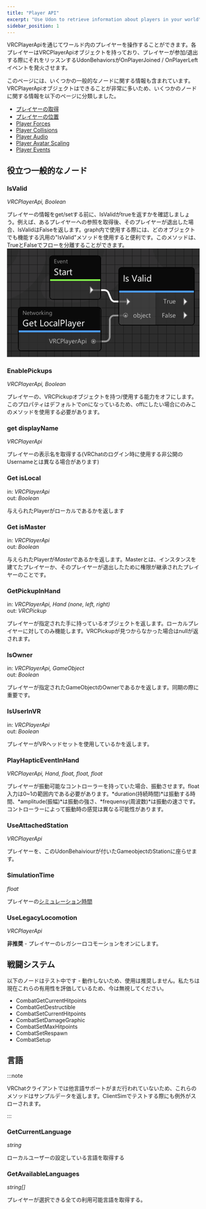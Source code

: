 ```yaml
---
title: "Player API"
excerpt: "Use Udon to retrieve information about players in your world"
sidebar_position: 1
---
```

<!-- You can interact with Players in your world through the VRCPlayerApi. Each Player has a VRCPlayerApi Object, and your world fires the OnPlayerJoined / OnPlayerLeft events on any UdonBehaviours that listen for them when a player joins or leaves. -->
VRCPlayerApiを通じてワールド内のプレイヤーを操作することができます。各プレイヤーはVRCPlayerApiオブジェクトを持っており、プレイヤーが参加/退出する際にそれをリッスンするUdonBehaviorsがOnPlayerJoined / OnPlayerLeftイベントを発火させます。

<!-- This page includes info on using some general nodes. Since there are so many things you can do with the VRCPlayerApi object, we've grouped some node info together on the following pages: -->
このページには、いくつかの一般的なノードに関する情報も含まれています。VRCPlayerApiオブジェクトはできることが非常に多いため、いくつかのノードに関する情報を以下のページに分類しました。

<!-- * [Getting Players](/worlds/udon/playerapi/getting-players) -->
* [プレイヤーの取得](/worlds/udon/playerapi/getting-players)
* [プレイヤーの位置](/worlds/udon/playerapi/player-positions)
* [Player Forces](/worlds/udon/playerapi/player-forces)
* [Player Collisions](/worlds/udon/playerapi/player-collisions)
* [Player Audio](/worlds/udon/playerapi/player-audio)
* [Player Avatar Scaling](/worlds/udon/playerapi/player-avatar-scaling)
* [Player Events](/worlds/udon/graph/event-nodes#player-events)

<!-- ## Generally Useful Nodes -->
## 役立つ一般的なノード

### IsValid
*VRCPlayerApi, Boolean*
<!-- Before you try to get or set anything on a Player, check whether IsValid returns true. If a player has left since you saved a reference to them, this will return False. For easier use on the graph, search for the generic "IsValid" method which works for any Object, since it gives you separate flows for True and False. -->
プレイヤーの情報をget/setする前に、IsValidがtrueを返すかを確認しましょう。例えば、あるプレイヤーへの参照を取得後、そのプレイヤーが退出した場合、IsValidはFalseを返します。graph内で使用する際には、どのオブジェクトでも機能する汎用の"IsValid"メソッドを使用すると便利です。このメソッドは、TrueとFalseでフローを分離することができます。
![index-59fc2c8-player-isvalid.png](/img/worlds/index-59fc2c8-player-isvalid.png)

### EnablePickups
*VRCPlayerApi, Boolean*
<!-- Turn off the Player's ability to pickup and use VRCPickup objects in the world. This property is *on* by default, so you only need to use the method if you want to turn it off. -->
プレイヤーの、VRCPickupオブジェクトを持つ/使用する能力をオフにします。このプロパティはデフォルトで*on*になっているため、offにしたい場合にのみこのメソッドを使用する必要があります。

### get displayName
*VRCPlayerApi*
<!-- Get the name displayed for the Player (can be different than Username, which is used to log into VRChat and not exposed publicly) -->
プレイヤーの表示名を取得する(VRChatのログイン時に使用する非公開のUsernameとは異なる場合があります)

### Get isLocal
in: *VRCPlayerApi*  
out: *Boolean*
<!-- Tells you whether the given Player is the local one. -->
与えられたPlayerがローカルであるかを返します

### Get isMaster
in: *VRCPlayerApi*  
out: *Boolean*
<!-- Tells you whether the given Player is the *Master* player. This is the player who either created the instance, or the one who inherited Master status when the last Master left. -->
与えられたPlayerが*Master*であるかを返します。Masterとは、インスタンスを建てたプレイヤーか、そのプレイヤーが退出したために権限が継承されたプレイヤーのことです。

### GetPickupInHand
in: *VRCPlayerApi, Hand (none, left, right)*  
out: *VRCPickup*
<!-- Gets the pickup a Player is holding in the specified hand. Only works for the Local Player. Returns null if no VRCPickup is found. -->
プレイヤーが指定された手に持っているオブジェクトを返します。ローカルプレイヤーに対してのみ機能します。VRCPickupが見つからなかった場合はnullが返されます。

### IsOwner
in: *VRCPlayerApi, GameObject*  
out: *Boolean*
<!-- Tells you whether a Player is the Owner of a given GameObject, important for Sync. -->
プレイヤーが指定されたGameObjectのOwnerであるかを返します。同期の際に重要です。

### IsUserInVR
in: *VRCPlayerApi*  
out: *Boolean*
<!-- Tells you whether a Player is using a VR headset. -->
プレイヤーがVRヘッドセットを使用しているかを返します。

### PlayHapticEventInHand
*VRCPlayerApi, Hand, float, float, float*
<!-- Vibrate the Player's Haptic controllers if they have them. The float inputs should be in the range 0-1. *duration* is the amount of time that they vibrate, *amplitude* is the strength with which they vibrate, and *frequency* is the speed at which they vibrate. The feeling can vary quite a bit between controllers. -->
プレイヤーが振動可能なコントローラーを持っていた場合、振動させます。float入力は0~1の範囲内である必要があります。*duration(持続時間)*は振動する時間、*amplitude(振幅)*は振動の強さ、*frequensy(周波数)*は振動の速さです。コントローラーによって振動時の感覚は異なる可能性があります。

### UseAttachedStation
*VRCPlayerApi*
<!-- Makes the player get into the Station which is on the same GameObject as this UdonBehaviour. -->
プレイヤーを、このUdonBehaiviourが付いたGameobjectのStationに座らせます。

### SimulationTime
*float*
<!-- The [simulation time](/worlds/udon/networking/network-components) of a player. -->
プレイヤーの[シミュレーション時間](/worlds/udon/networking/network-components)

### UseLegacyLocomotion
*VRCPlayerApi*
<!-- **NOT RECOMMENDED** - turns on legacy locomotion for this player. -->
**非推奨** - プレイヤーのレガシーロコモーションをオンにします。

<!-- ## Combat System -->
## 戦闘システム
<!-- The following nodes are Under Review - not working, not recommended for use. We're evaluating their usefulness and they should be ignored for now: -->
以下のノードはテスト中です - 動作しないため、使用は推奨しません。私たちは現在これらの有用性を評価しているため、今は無視してください。
* CombatGetCurrentHitpoints
* CombatGetDestructible
* CombatSetCurrentHitpoints
* CombatSetDamageGraphic
* CombatSetMaxHitpoints
* CombatSetRespawn
* CombatSetup

<!-- ## Language -->
## 言語
:::note

<!-- Switching Languages is not yet ready in the VRChat client, these methods will return example data until the full feature is launched. They will currently throw an exception when testing in ClientSim, as well. -->
VRChatクライアントでは他言語サポートがまだ行われていないため、これらのメソッドはサンプルデータを返します。ClientSimでテストする際にも例外がスローされます。

:::

### GetCurrentLanguage
*string*  
<!-- Gets the selected language of the local user. -->
ローカルユーザーの設定している言語を取得する

### GetAvailableLanguages
*string[]*  
<!-- Gets all available languages a player can select. -->
プレイヤーが選択できる全ての利用可能言語を取得する。
